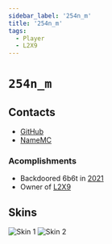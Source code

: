 ```yaml
---
sidebar_label: '254n_m'
title: '254n_m'
tags:
  - Player
  - L2X9
---
```


# `254n_m`

## Contacts
* [GitHub](https://github.com/254nm)
* [NameMC](https://namemc.com/profile/254m_n.2)

### Acomplishments
- Backdoored 6b6t in [2021](../History/2021.md)
- Owner of [L2X9](../MCServers/L2X9.md)

## Skins
![Skin 1](https://s.namemc.com/3d/skin/body.png?id=7afc47e209deb184&model=classic&theta=30&phi=21&time=90&width=100&height=200)
![Skin 2](https://s.namemc.com/3d/skin/body.png?id=9820ff5393a5a57d&model=classic&theta=30&phi=21&time=90&width=100&height=200)
